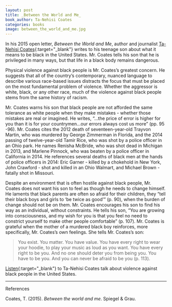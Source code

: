 ```yaml
---
layout: post
title: _Between the World and Me_
book_author: Ta-Nehisi Coates
categories: books
image: between_the_world_and_me.jpg
---
```


In his 2015 open letter, _Between the World and Me_, author and journalist
[Ta-Nehisi Coates][1]{:target="_blank"} writes to his teenage son about what it
means to be black in the United States. Mr. Coates tells his son that he is
privileged in many ways, but that life in a black body remains dangerous.

Physical violence against black people is Mr. Coates’s greatest concern. He
suggests that all of the country’s contemporary, nuanced language to describe
various race-based issues distracts the focus that must be placed on the most
fundamental problem of violence. Whether the aggressor is white, black, or any
other race, much of the violence against black people stems from the same
history of racism.

Mr. Coates warns his son that black people are not afforded the same tolerance
as white people when they make mistakes - whether those mistakes are real or
imagined. He writes, “...the price of error is higher for you than it is for
your countrymen...our errors always cost us more” (pp. 95 -96). Mr. Coates cites
the 2012 death of seventeen-year-old Trayvon Martin, who was murdered by George
Zimmerman in Florida, and the 2014 passing of twelve-year-old Tamir Rice, who
was shot by a police officer in an Ohio park. He names Renisha McBride, who was
shot dead in Michigan in 2013, and Marlene Pinnock, who was beaten by a police
officer in California in 2014. He references several deaths of black men at the
hands of police officers in 2014: Eric Garner - killed by a chokehold in New
York, John Crawford - shot and killed in an Ohio Walmart, and Michael Brown -
fatally shot in Missouri.

Despite an environment that is often hostile against black people, Mr. Coates
does not want his son to feel as though he needs to change himself. He laments
that black parents are often so afraid for their children, they “tell their
black boys and girls to ‘be twice as good’” (p. 90), when the burden of change
should not be on them. Mr. Coates encourages his son to find his way as an
individual, without constraints. He tells his son, “You are growing into
consciousness, and my wish for you is that you feel no need to constrict
yourself to make other people comfortable” (p. 107). Mr. Coates is grateful when
the mother of a murdered black boy reinforces, more specifically, Mr. Coates’s
own feelings. She tells Mr. Coates’s son:

> You exist. You matter. You have value. You have every right to wear your
> hoodie, to play your music as loud as you want. You have every right to be
> you. And no one should deter you from being you. You have to be you. And you
> can never be afraid to be you (p. 113).

[Listen][2]{:target="_blank"} to Ta-Nehisi Coates talk about violence against
black people in the United States.

---
References

Coates, T. (2015). _Between the world and me_. Spiegel & Grau.

[1]: https://ta-nehisicoates.com
[2]: https://www.pbs.org/newshour/show/ta-nehisi-coates-accept-violence-african-americans-normal

